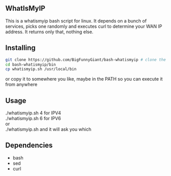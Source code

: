 ## WhatIsMyIP

This is a whatismyip bash script for linux.
It depends on a bunch of services, picks one randomly and executes curl to determine your WAN IP address. It returns only that, nothing else.

## Installing

```bash
git clone https://github.com/BigFunnyGiant/bash-whatismyip # clone the repository
cd bash-whatismyip/bin
cp whatismyip.sh /usr/local/bin
```
or copy it to somewhere you like, maybe in the PATH so you can execute it from anywhere


## Usage
./whatismyip.sh 4 for IPV4\
./whatismyip.sh 6 for IPV6\
or\
./whatismyip.sh and it will ask you which

## Dependencies
- bash
- sed
- curl
